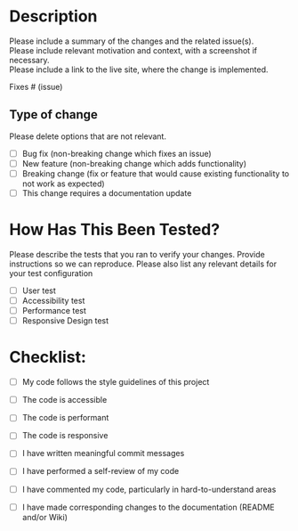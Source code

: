 # Description

Please include a summary of the changes and the related issue(s).  
Please include relevant motivation and context, with a screenshot if necessary.  
Please include a link to the live site, where the change is implemented.  

Fixes # (issue)

## Type of change

Please delete options that are not relevant.

- [ ] Bug fix (non-breaking change which fixes an issue)
- [ ] New feature (non-breaking change which adds functionality)
- [ ] Breaking change (fix or feature that would cause existing functionality to not work as expected)
- [ ] This change requires a documentation update

# How Has This Been Tested?

Please describe the tests that you ran to verify your changes. Provide instructions so we can reproduce. Please also list any relevant details for your test configuration

- [ ] User test
- [ ] Accessibility test
- [ ] Performance test
- [ ] Responsive Design test

# Checklist:

- [ ] My code follows the style guidelines of this project
- [ ] The code is accessible
- [ ] The code is performant
- [ ] The code is responsive
- [ ] I have written meaningful commit messages
- [ ] I have performed a self-review of my code
- [ ] I have commented my code, particularly in hard-to-understand areas
- [ ] I have made corresponding changes to the documentation (README and/or Wiki)



